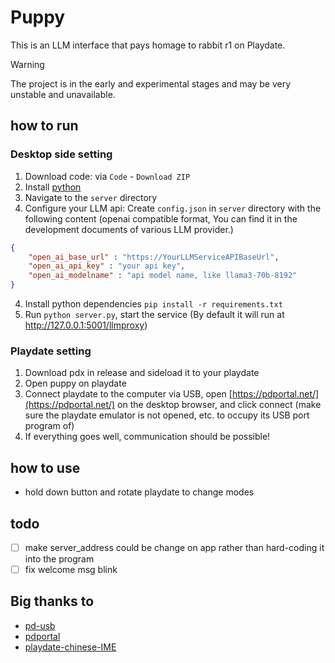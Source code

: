 # Puppy

This is an LLM interface that pays homage to rabbit r1 on Playdate.

> [!WARNING]
> The project is in the early and experimental stages and may be very unstable and unavailable.

## how to run
### Desktop side setting
1. Download code: via `Code` - `Download ZIP`
1. Install [python](https://www.python.org/downloads/release/python-3119/)
2. Navigate to the `server` directory
3. Configure your LLM api: Create `config.json` in `server` directory with the following content (openai compatible format, You can find it in the development documents of various LLM provider.)
```json
{
    "open_ai_base_url" : "https://YourLLMServiceAPIBaseUrl",
    "open_ai_api_key" : "your api key",
    "open_ai_modelname" : "api model name, like llama3-70b-8192"
}
```
4. Install python dependencies `pip install -r requirements.txt`
5. Run `python server.py`, start the service (By default it will run at http://127.0.0.1:5001/llmproxy)

### Playdate setting
1. Download pdx in release and sideload it to your playdate
2. Open puppy on playdate
3. Connect playdate to the computer via USB, open [https://pdportal.net/](https://pdportal.net/) on the desktop browser, and click connect (make sure the playdate emulator is not opened, etc. to occupy its USB port program of)
4. If everything goes well, communication should be possible!

## how to use
- hold down button and rotate playdate to change modes

## todo
- [ ] make server_address could be change on app rather than hard-coding it into the program
- [ ] fix welcome msg blink

## Big thanks to
- [pd-usb](https://github.com/cranksters/pd-usb)
- [pdportal](https://github.com/strawdynamics/pdportal)
- [playdate-chinese-IME](https://github.com/Antonoko/playdate-chinese-IME)